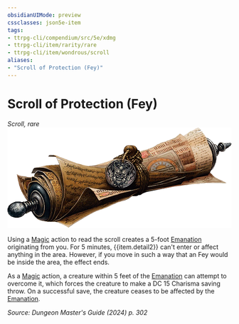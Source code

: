 ```yaml
---
obsidianUIMode: preview
cssclasses: json5e-item
tags:
- ttrpg-cli/compendium/src/5e/xdmg
- ttrpg-cli/item/rarity/rare
- ttrpg-cli/item/wondrous/scroll
aliases: 
- "Scroll of Protection (Fey)"
---
```

# Scroll of Protection (Fey)
*Scroll, rare*  
![](Інструменти%20ДМ/CLI/items/img/scroll-of-protection.webp#right)


Using a [Magic](Інструменти%20ДМ/CLI/rules/actions.md#Magic) action to read the scroll creates a 5-foot [Emanation](Інструменти%20ДМ/CLI/rules/variant-rules/emanation-area-of-effect-xphb.md) originating from you. For 5 minutes, {{item.detail2}} can't enter or affect anything in the area. However, if you move in such a way that an Fey would be inside the area, the effect ends.

As a [Magic](Інструменти%20ДМ/CLI/rules/actions.md#Magic) action, a creature within 5 feet of the [Emanation](Інструменти%20ДМ/CLI/rules/variant-rules/emanation-area-of-effect-xphb.md) can attempt to overcome it, which forces the creature to make a DC 15 Charisma saving throw. On a successful save, the creature ceases to be affected by the [Emanation](Інструменти%20ДМ/CLI/rules/variant-rules/emanation-area-of-effect-xphb.md).

*Source: Dungeon Master's Guide (2024) p. 302*